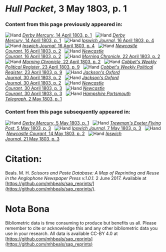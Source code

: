 # *Hull Packet*, 3 May 1803, p. 1  
  
### Content from this page previously appeared in:  
![Hand](http://scissorsandpaste.net/wp-content/uploads/2017/06/smallhandpointer.png) [*Derby Mercury*, 14 April 1803, p. 1](https://mhbeals.github.io/sap_html/Derby-Mercury/Derby-Mercury-14-April-1803-p-1)  
![Hand](http://scissorsandpaste.net/wp-content/uploads/2017/06/smallhandpointer.png) [*Derby Mercury*, 14 April 1803, p. 1](https://mhbeals.github.io/sap_html/Derby-Mercury/Derby-Mercury-14-April-1803-p-1)  
![Hand](http://scissorsandpaste.net/wp-content/uploads/2017/06/smallhandpointer.png) [*Ipswich Journal*, 16 April 1803, p. 4](https://mhbeals.github.io/sap_html/Ipswich-Journal/Ipswich-Journal-16-April-1803-p-4)  
![Hand](http://scissorsandpaste.net/wp-content/uploads/2017/06/smallhandpointer.png) [*Ipswich Journal*, 16 April 1803, p. 4](https://mhbeals.github.io/sap_html/Ipswich-Journal/Ipswich-Journal-16-April-1803-p-4)  
![Hand](http://scissorsandpaste.net/wp-content/uploads/2017/06/smallhandpointer.png) [*Newcastle Courant*, 16 April 1803, p. 2](https://mhbeals.github.io/sap_html/Newcastle-Courant/Newcastle-Courant-16-April-1803-p-2)  
![Hand](http://scissorsandpaste.net/wp-content/uploads/2017/06/smallhandpointer.png) [*Newcastle Courant*, 16 April 1803, p. 2](https://mhbeals.github.io/sap_html/Newcastle-Courant/Newcastle-Courant-16-April-1803-p-2)  
![Hand](http://scissorsandpaste.net/wp-content/uploads/2017/06/smallhandpointer.png) [*Morning Chronicle*, 22 April 1803, p. 2](https://mhbeals.github.io/sap_html/Morning-Chronicle/Morning-Chronicle-22-April-1803-p-2)  
![Hand](http://scissorsandpaste.net/wp-content/uploads/2017/06/smallhandpointer.png) [*Morning Chronicle*, 22 April 1803, p. 2](https://mhbeals.github.io/sap_html/Morning-Chronicle/Morning-Chronicle-22-April-1803-p-2)  
![Hand](http://scissorsandpaste.net/wp-content/uploads/2017/06/smallhandpointer.png) [*Cobbet's Weekly Political Register*, 23 April 1803, p. 9](https://mhbeals.github.io/sap_html/Cobbet's-Weekly-Political-Register/Cobbet's-Weekly-Political-Register-23-April-1803-p-9)  
![Hand](http://scissorsandpaste.net/wp-content/uploads/2017/06/smallhandpointer.png) [*Cobbet's Weekly Political Register*, 23 April 1803, p. 9](https://mhbeals.github.io/sap_html/Cobbet's-Weekly-Political-Register/Cobbet's-Weekly-Political-Register-23-April-1803-p-9)  
![Hand](http://scissorsandpaste.net/wp-content/uploads/2017/06/smallhandpointer.png) [*Jackson's Oxford Journal*, 30 April 1803, p. 2](https://mhbeals.github.io/sap_html/Jackson's-Oxford-Journal/Jackson's-Oxford-Journal-30-April-1803-p-2)  
![Hand](http://scissorsandpaste.net/wp-content/uploads/2017/06/smallhandpointer.png) [*Jackson's Oxford Journal*, 30 April 1803, p. 2](https://mhbeals.github.io/sap_html/Jackson's-Oxford-Journal/Jackson's-Oxford-Journal-30-April-1803-p-2)  
![Hand](http://scissorsandpaste.net/wp-content/uploads/2017/06/smallhandpointer.png) [*Newcastle Courant*, 30 April 1803, p. 3](https://mhbeals.github.io/sap_html/Newcastle-Courant/Newcastle-Courant-30-April-1803-p-3)  
![Hand](http://scissorsandpaste.net/wp-content/uploads/2017/06/smallhandpointer.png) [*Newcastle Courant*, 30 April 1803, p. 3](https://mhbeals.github.io/sap_html/Newcastle-Courant/Newcastle-Courant-30-April-1803-p-3)  
![Hand](http://scissorsandpaste.net/wp-content/uploads/2017/06/smallhandpointer.png) [*Hampshire Portsmouth Telegraph*, 2 May 1803, p. 1](https://mhbeals.github.io/sap_html/Hampshire-Portsmouth-Telegraph/Hampshire-Portsmouth-Telegraph-2-May-1803-p-1)  
  
### Content from this page subsequently appeared in:  
![Hand](http://scissorsandpaste.net/wp-content/uploads/2017/06/smallhandpointer.png) [*Derby Mercury*, 5 May 1803, p. 1](https://mhbeals.github.io/sap_html/Derby-Mercury/Derby-Mercury-5-May-1803-p-1)  
![Hand](http://scissorsandpaste.net/wp-content/uploads/2017/06/smallhandpointer.png) [*Trewman's Exeter Flying Post*, 5 May 1803, p. 3](https://mhbeals.github.io/sap_html/Trewman's-Exeter-Flying-Post/Trewman's-Exeter-Flying-Post-5-May-1803-p-3)  
![Hand](http://scissorsandpaste.net/wp-content/uploads/2017/06/smallhandpointer.png) [*Ipswich Journal*, 7 May 1803, p. 3](https://mhbeals.github.io/sap_html/Ipswich-Journal/Ipswich-Journal-7-May-1803-p-3)  
![Hand](http://scissorsandpaste.net/wp-content/uploads/2017/06/smallhandpointer.png) [*Newcastle Courant*, 14 May 1803, p. 2](https://mhbeals.github.io/sap_html/Newcastle-Courant/Newcastle-Courant-14-May-1803-p-2)  
![Hand](http://scissorsandpaste.net/wp-content/uploads/2017/06/smallhandpointer.png) [*Ipswich Journal*, 21 May 1803, p. 3](https://mhbeals.github.io/sap_html/Ipswich-Journal/Ipswich-Journal-21-May-1803-p-3)  


# Citation: 

Beals. M. H. *Scissors and Paste Database: A Map of Reprinting and Reuse in the Anglophone Newspaper Press v.1.0.1.* 2 June 2017. Available at [https://github.com/mhbeals/sap_reprints/](https://github.com/mhbeals/sap_reprints/). 

# Nota Bona

Bibliometric data is time consuming to produce but benefits us all. Please remember to cite or acknowledge this and any other bibliometric data you use in your research. All data is available CC-BY 4.0 at [https://github.com/mhbeals/sap_reprints](https://github.com/mhbeals/sap_reprints)
